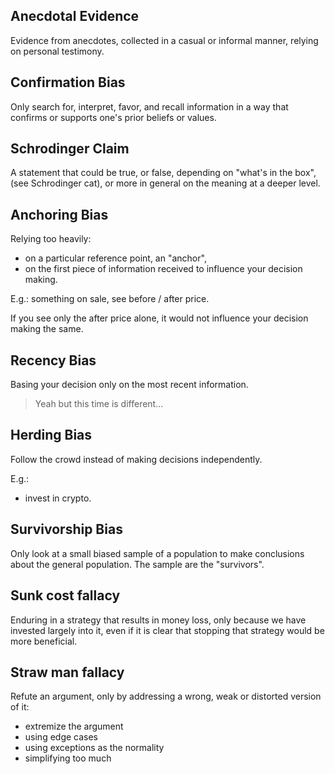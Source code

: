 ## Anecdotal Evidence
Evidence from anecdotes, collected in a casual or informal manner, relying on
personal testimony.

## Confirmation Bias
Only search for, interpret, favor, and recall information in a way that confirms
or supports one's prior beliefs or values.

## Schrodinger Claim
A statement that could be true, or false, depending on "what's in the box",
(see Schrodinger cat), or more in general on the meaning at a deeper level.

## Anchoring Bias
Relying too heavily:
- on a particular reference point, an "anchor",
- on the first piece of information received
to influence your decision making.

E.g.: something on sale, see before / after price.

If you see only the after price alone, it would not influence your decision
making the same.

## Recency Bias
Basing your decision only on the most recent information.

>
> Yeah but this time is different...
>

## Herding Bias

Follow the crowd instead of making decisions independently.

E.g.:
- invest in crypto.

## Survivorship Bias

Only look at a small biased sample of a population to make conclusions about the
general population. The sample are the "survivors".

## Sunk cost fallacy

Enduring in a strategy that results in money loss, only because we have
invested largely into it, even if it is clear that stopping that strategy would
be more beneficial.

## Straw man fallacy

Refute an argument, only by addressing a wrong, weak or distorted version of it:

- extremize the argument
- using edge cases
- using exceptions as the normality
- simplifying too much
